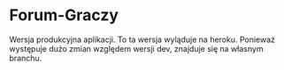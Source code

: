 # Forum-Graczy

Wersja produkcyjna aplikacji. To ta wersja wyląduje na heroku.
Ponieważ występuje dużo zmian względem wersji dev, znajduje się
na własnym branchu.